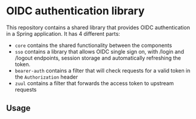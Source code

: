 # OIDC authentication library
This repository contains a shared library that provides OIDC authentication
in a Spring application. It has 4 different parts:
* `core` contains the shared functionality between the components
* `sso` contains a library that allows OIDC single sign on, with /login and /logout endpoints, session storage and 
  automatically refreshing the token.
* `bearer-auth` contains a filter that will check requests for a valid token in the `Authorization` header
* `zuul` contains a filter that forwards the access token to upstream requests

## Usage